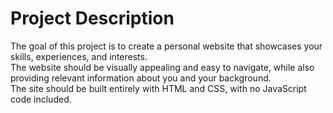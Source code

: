 <h1>Project Description</h1>
<p>The goal of this project is to create a personal website that showcases your skills, experiences, and interests.<br>
  The website should be visually appealing and easy to navigate, while also providing relevant information about you and your background.<br>
  The site should be built entirely with HTML and CSS, with no JavaScript code included.</p>
